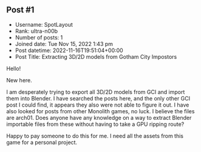 ## Post #1
- Username: SpotLayout
- Rank: ultra-n00b
- Number of posts: 1
- Joined date: Tue Nov 15, 2022 1:43 pm
- Post datetime: 2022-11-16T19:51:04+00:00
- Post Title: Extracting 3D/2D models from Gotham City Impostors

Hello!

New here.

I am desperately trying to export all 3D/2D models from GCI and import them into Blender. I have searched the posts here, and the only other GCI post I could find, it appears they also were not able to figure it out. I have also looked for posts from other Monolith games, no luck. I believe the files are arch01. Does anyone have any knowledge on a way to extract Blender importable files from these without having to take a GPU ripping route?

Happy to pay someone to do this for me. I need all the assets from this game for a personal project.
